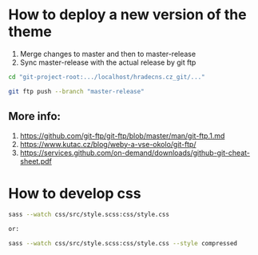 # How to deploy a new version of the theme

1. Merge changes to master and then to master-release
2. Sync master-release with the actual release by git ftp

```bash
cd "git-project-root:.../localhost/hradecns.cz_git/..."

git ftp push --branch "master-release"
```

## More info:

1. https://github.com/git-ftp/git-ftp/blob/master/man/git-ftp.1.md
2. https://www.kutac.cz/blog/weby-a-vse-okolo/git-ftp/
3. https://services.github.com/on-demand/downloads/github-git-cheat-sheet.pdf

# How to develop css

```bash
sass --watch css/src/style.scss:css/style.css

or:

sass --watch css/src/style.scss:css/style.css --style compressed
```
